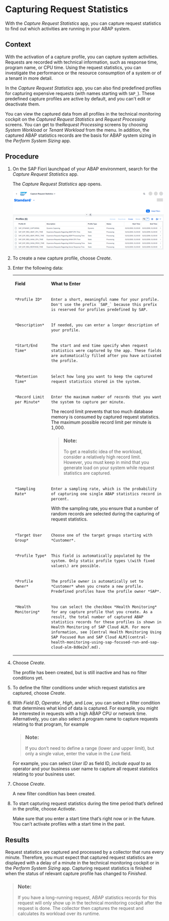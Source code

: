 <!-- loioe86943aee62d48a8ac26ec22710bd63d -->

# Capturing Request Statistics

With the *Capture Request Statistics* app, you can capture request statistics to find out which activities are running in your ABAP system.



## Context

With the activation of a capture profile, you can capture system activities. Requests are recorded with technical information, such as response time, program name, or CPU time. Using the request statistics, you can investigate the performance or the resource consumption of a system or of a tenant in more detail.

In the *Capture Request Statistics* app, you can also find predefined profiles for capturing expensive requests \(with names starting with `SAP_`\). These predefined capture profiles are active by default, and you can't edit or deactivate them.

You can view the captured data from all profiles in the technical monitoring cockpit on the *Captured Request Statistics* and *Request Processing* screens. You can get to the*Request Processing* screens by choosing *System Workload* or *Tenant Workload* from the menu. In addition, the captured ABAP statistics records are the basis for ABAP system sizing in the *Perform System Sizing* app.



## Procedure

1.  On the SAP Fiori launchpad of your ABAP environment, search for the *Capture Request Statistics* app.

    The *Capture Request Statistics* app opens.

    ![](images/Capture_Request_Statistics_Entry_Screen_54a4fb1.png)

2.  To create a new capture profile, choose *Create*.

3.  Enter the following data:


    <table>
    <tr>
    <th valign="top">

    Field


    
    </th>
    <th valign="top">

    What to Enter


    
    </th>
    </tr>
    <tr>
    <td valign="top">
    
        *Profile ID*


    
    </td>
    <td valign="top">
    
        Enter a short, meaningful name for your profile. Don't use the prefix `SAP_` because this prefix is reserved for profiles predefined by SAP.


    
    </td>
    </tr>
    <tr>
    <td valign="top">
    
        *Description*


    
    </td>
    <td valign="top">
    
        If needed, you can enter a longer description of your profile.


    
    </td>
    </tr>
    <tr>
    <td valign="top">
    
        *Start/End Time*


    
    </td>
    <td valign="top">
    
        The start and end time specify when request statistics were captured by the app. These fields are automatically filled after you have activated the profile.


    
    </td>
    </tr>
    <tr>
    <td valign="top">
    
        *Retention Time*


    
    </td>
    <td valign="top">
    
        Select how long you want to keep the captured request statistics stored in the system.


    
    </td>
    </tr>
    <tr>
    <td valign="top">
    
        *Record Limit per Minute*


    
    </td>
    <td valign="top">
    
        Enter the maximum number of records that you want the system to capture per minute.

    The record limit prevents that too much database memory is consumed by captured request statistics. The maximum possible record limit per minute is 1,000.

    > ### Note:  
    > To get a realistic idea of the workload, consider a relatively high record limit. However, you must keep in mind that you generate load on your system while request statistics are captured.


    
    </td>
    </tr>
    <tr>
    <td valign="top">
    
        *Sampling Rate*


    
    </td>
    <td valign="top">
    
        Enter a sampling rate, which is the probability of capturing one single ABAP statistics record in percent.

    With the sampling rate, you ensure that a number of random records are selected during the capturing of request statistics.


    
    </td>
    </tr>
    <tr>
    <td valign="top">
    
        *Target User Group*


    
    </td>
    <td valign="top">
    
        Choose one of the target groups starting with *Customer*.


    
    </td>
    </tr>
    <tr>
    <td valign="top">
    
        *Profile Type*


    
    </td>
    <td valign="top">
    
        This field is automatically populated by the system. Only static profile types \(with fixed values\) are possible.


    
    </td>
    </tr>
    <tr>
    <td valign="top">
    
        *Profile Owner*


    
    </td>
    <td valign="top">
    
        The profile owner is automatically set to *Customer* when you create a new profile. Predefined profiles have the profile owner *SAP*.


    
    </td>
    </tr>
    <tr>
    <td valign="top">
    
        *Health Monitoring*


    
    </td>
    <td valign="top">
    
        You can select the checkbox *Health Monitoring* for any capture profile that you create. As a result, the total number of captured ABAP statistics records for these profiles is shown in Health Monitoring of SAP Cloud ALM. For more information, see [Central Health Monitoring Using SAP Focused Run and SAP Cloud ALM](central-health-monitoring-using-sap-focused-run-and-sap-cloud-alm-8d6e2e7.md).


    
    </td>
    </tr>
    </table>
    
4.  Choose *Create*.

    The profile has been created, but is still inactive and has no filter conditions yet.

5.  To define the filter conditions under which request statistics are captured, choose *Create*.

6.  With *Field ID*, *Operator*, *High*, and *Low*, you can select a filter condition that determines what kind of data is captured. For example, you might be interested in requests with a high ABAP CPU or network time. Alternatively, you can also select a program name to capture requests relating to that program, for example

    > ### Note:  
    > If you don’t need to define a range \(lower and upper limit\), but only a single value, enter the value in the *Low* field.

    For example, you can select *User ID* as field ID, *include equal to* as operator and your business user name to capture all request statistics relating to your business user.

7.  Choose *Create*.

    A new filter condition has been created.

8.  To start capturing request statistics during the time period that’s defined in the profile, choose *Activate*.

    Make sure that you enter a start time that’s right now or in the future. You can’t activate profiles with a start time in the past.




<a name="loioe86943aee62d48a8ac26ec22710bd63d__result_p2t_143_3tb"/>

## Results

Request statistics are captured and processed by a collector that runs every minute. Therefore, you must expect that captured request statistics are displayed with a delay of a minute in the technical monitoring cockpit or in the *Perform System Sizing* app. Capturing request statistics is finished when the status of relevant capture profile has changed to *Finished*.

> ### Note:  
> If you have a long-running request, ABAP statistics records for this request will only show up in the technical monitoring cockpit after the request is done. The collector then captures the request and calculates its workload over its runtime.

